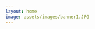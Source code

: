 ```yaml
---
layout: home
image: assets/images/banner1.JPG
---
```

<style>
header.intro {
       display: none;
}
</style>